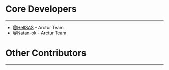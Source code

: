 # Core Developers

----------
- [@HellSAS](https://github.com/HellSAS) - Arctur Team
- [@Natan-ok](https://github.com/Natan-ok) - Arctur Team

# Other Contributors
----------
